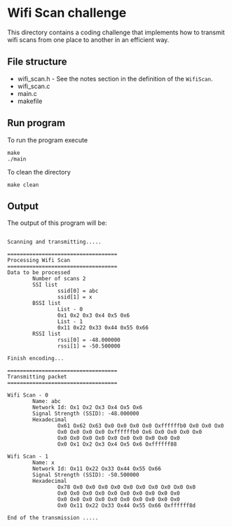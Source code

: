 
# Wifi Scan challenge

This directory contains a coding challenge that implements 
how to transmit wifi scans from one place to another in an efficient way.

## File structure

- wifi_scan.h  - See the notes section in the definition of the `WifiScan`.
- wifi_scan.c
- main.c
- makefile

## Run program

To run the program execute

```
make
./main
```

To clean the directory

```
make clean
```

## Output

The output of this program will be:

```

Scanning and transmitting.....

===================================
Processing Wifi Scan
===================================
Data to be processed
        Number of scans 2
        SSI list
                ssid[0] = abc
                ssid[1] = x
        BSSI list
                List - 0 
                0x1 0x2 0x3 0x4 0x5 0x6 
                List - 1 
                0x11 0x22 0x33 0x44 0x55 0x66 
        RSSI list
                rssi[0] = -48.000000
                rssi[1] = -50.500000

Finish encoding...

===================================
Transmitting packet
===================================

Wifi Scan - 0
        Name: abc
        Network Id: Ox1 Ox2 Ox3 Ox4 Ox5 Ox6 
        Signal Strength (SSID): -48.000000
        Hexadecimal 
                Ox61 Ox62 Ox63 Ox0 Ox0 Ox0 Ox0 Oxffffffb0 Ox0 Ox0 Ox0 
                Ox0 Ox0 Ox0 Ox0 Oxffffffb0 Ox6 Ox0 Ox0 Ox0 Ox0 
                Ox0 Ox0 Ox0 Ox0 Ox0 Ox0 Ox0 Ox0 Ox0 Ox0 
                Ox0 Ox1 Ox2 Ox3 Ox4 Ox5 Ox6 Oxffffff88 

Wifi Scan - 1
        Name: x
        Network Id: Ox11 Ox22 Ox33 Ox44 Ox55 Ox66 
        Signal Strength (SSID): -50.500000
        Hexadecimal 
                Ox78 Ox0 Ox0 Ox0 Ox0 Ox0 Ox0 Ox0 Ox0 Ox0 Ox0 
                Ox0 Ox0 Ox0 Ox0 Ox0 Ox0 Ox0 Ox0 Ox0 Ox0 
                Ox0 Ox0 Ox0 Ox0 Ox0 Ox0 Ox0 Ox0 Ox0 Ox0 
                Ox0 Ox11 Ox22 Ox33 Ox44 Ox55 Ox66 Oxffffff8d 

End of the transmission .....

```


